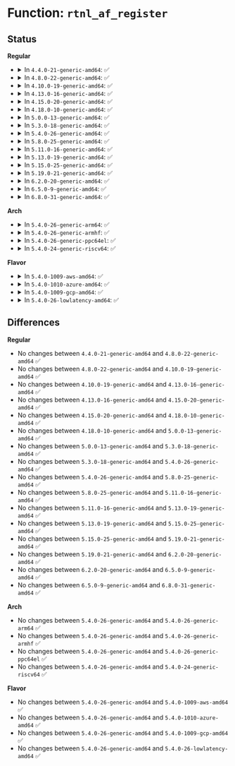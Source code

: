 # Function: <code>rtnl_af_register</code>

## Status
<b>Regular</b>
<ul>
<li>
<details>
<summary>In <code>4.4.0-21-generic-amd64</code>: ✅</summary>

```c
void rtnl_af_register(struct rtnl_af_ops * ops)
```

```json
{
  "name": "rtnl_af_register",
  "collision_type": "Unique Global",
  "inline_type": "No",
  "funcs": [
    {
      "addr": 18446744071586356336,
      "name": "rtnl_af_register",
      "external": true,
      "loc": "net/core/rtnetlink.c:468",
      "file": "net/core/rtnetlink.c",
      "inline": "seen, unknown",
      "caller_inline": [],
      "caller_func": [
        "net/ipv4/devinet.c:devinet_init",
        "net/ipv6/addrconf.c:addrconf_init"
      ]
    }
  ],
  "symbols": [
    {
      "addr": 18446744071586356336,
      "name": "rtnl_af_register",
      "section": ".text",
      "bind": "STB_GLOBAL",
      "size": 61
    }
  ]
}
```
</details>
</li>
<li>
<details>
<summary>In <code>4.8.0-22-generic-amd64</code>: ✅</summary>

```c
void rtnl_af_register(struct rtnl_af_ops * ops)
```

```json
{
  "name": "rtnl_af_register",
  "collision_type": "Unique Global",
  "inline_type": "No",
  "funcs": [
    {
      "addr": 18446744071586789296,
      "name": "rtnl_af_register",
      "external": true,
      "loc": "net/core/rtnetlink.c:490",
      "file": "net/core/rtnetlink.c",
      "inline": "seen, unknown",
      "caller_inline": [],
      "caller_func": [
        "net/ipv4/devinet.c:devinet_init",
        "net/ipv6/addrconf.c:addrconf_init"
      ]
    }
  ],
  "symbols": [
    {
      "addr": 18446744071586789296,
      "name": "rtnl_af_register",
      "section": ".text",
      "bind": "STB_GLOBAL",
      "size": 61
    }
  ]
}
```
</details>
</li>
<li>
<details>
<summary>In <code>4.10.0-19-generic-amd64</code>: ✅</summary>

```c
void rtnl_af_register(struct rtnl_af_ops * ops)
```

```json
{
  "name": "rtnl_af_register",
  "collision_type": "Unique Global",
  "inline_type": "No",
  "funcs": [
    {
      "addr": 18446744071586975872,
      "name": "rtnl_af_register",
      "external": true,
      "loc": "net/core/rtnetlink.c:491",
      "file": "net/core/rtnetlink.c",
      "inline": "seen, unknown",
      "caller_inline": [],
      "caller_func": [
        "net/ipv4/devinet.c:devinet_init",
        "net/ipv6/addrconf.c:addrconf_init"
      ]
    }
  ],
  "symbols": [
    {
      "addr": 18446744071586975872,
      "name": "rtnl_af_register",
      "section": ".text",
      "bind": "STB_GLOBAL",
      "size": 61
    }
  ]
}
```
</details>
</li>
<li>
<details>
<summary>In <code>4.13.0-16-generic-amd64</code>: ✅</summary>

```c
void rtnl_af_register(struct rtnl_af_ops * ops)
```

```json
{
  "name": "rtnl_af_register",
  "collision_type": "Unique Global",
  "inline_type": "No",
  "funcs": [
    {
      "addr": 18446744071587100736,
      "name": "rtnl_af_register",
      "external": true,
      "loc": "net/core/rtnetlink.c:493",
      "file": "net/core/rtnetlink.c",
      "inline": "seen, unknown",
      "caller_inline": [],
      "caller_func": [
        "net/ipv4/devinet.c:devinet_init",
        "net/ipv6/addrconf.c:addrconf_init"
      ]
    }
  ],
  "symbols": [
    {
      "addr": 18446744071587100736,
      "name": "rtnl_af_register",
      "section": ".text",
      "bind": "STB_GLOBAL",
      "size": 61
    }
  ]
}
```
</details>
</li>
<li>
<details>
<summary>In <code>4.15.0-20-generic-amd64</code>: ✅</summary>

```c
void rtnl_af_register(struct rtnl_af_ops * ops)
```

```json
{
  "name": "rtnl_af_register",
  "collision_type": "Unique Global",
  "inline_type": "No",
  "funcs": [
    {
      "addr": 18446744071587602672,
      "name": "rtnl_af_register",
      "external": true,
      "loc": "net/core/rtnetlink.c:470",
      "file": "net/core/rtnetlink.c",
      "inline": "seen, unknown",
      "caller_inline": [],
      "caller_func": [
        "net/ipv4/devinet.c:devinet_init",
        "net/ipv6/addrconf.c:addrconf_init"
      ]
    }
  ],
  "symbols": [
    {
      "addr": 18446744071587602672,
      "name": "rtnl_af_register",
      "section": ".text",
      "bind": "STB_GLOBAL",
      "size": 61
    }
  ]
}
```
</details>
</li>
<li>
<details>
<summary>In <code>4.18.0-10-generic-amd64</code>: ✅</summary>

```c
void rtnl_af_register(struct rtnl_af_ops * ops)
```

```json
{
  "name": "rtnl_af_register",
  "collision_type": "Unique Global",
  "inline_type": "No",
  "funcs": [
    {
      "addr": 18446744071587912048,
      "name": "rtnl_af_register",
      "external": true,
      "loc": "net/core/rtnetlink.c:553",
      "file": "net/core/rtnetlink.c",
      "inline": "seen, unknown",
      "caller_inline": [],
      "caller_func": [
        "net/ipv4/devinet.c:devinet_init",
        "net/ipv6/addrconf.c:addrconf_init"
      ]
    }
  ],
  "symbols": [
    {
      "addr": 18446744071587912048,
      "name": "rtnl_af_register",
      "section": ".text",
      "bind": "STB_GLOBAL",
      "size": 61
    }
  ]
}
```
</details>
</li>
<li>
<details>
<summary>In <code>5.0.0-13-generic-amd64</code>: ✅</summary>

```c
void rtnl_af_register(struct rtnl_af_ops * ops)
```

```json
{
  "name": "rtnl_af_register",
  "collision_type": "Unique Global",
  "inline_type": "No",
  "funcs": [
    {
      "addr": 18446744071588056832,
      "name": "rtnl_af_register",
      "external": true,
      "loc": "net/core/rtnetlink.c:563",
      "file": "net/core/rtnetlink.c",
      "inline": "seen, unknown",
      "caller_inline": [],
      "caller_func": [
        "net/ipv4/devinet.c:devinet_init",
        "net/ipv6/addrconf.c:addrconf_init"
      ]
    }
  ],
  "symbols": [
    {
      "addr": 18446744071588056832,
      "name": "rtnl_af_register",
      "section": ".text",
      "bind": "STB_GLOBAL",
      "size": 61
    }
  ]
}
```
</details>
</li>
<li>
<details>
<summary>In <code>5.3.0-18-generic-amd64</code>: ✅</summary>

```c
void rtnl_af_register(struct rtnl_af_ops * ops)
```

```json
{
  "name": "rtnl_af_register",
  "collision_type": "Unique Global",
  "inline_type": "No",
  "funcs": [
    {
      "addr": 18446744071588372176,
      "name": "rtnl_af_register",
      "external": true,
      "loc": "net/core/rtnetlink.c:558",
      "file": "net/core/rtnetlink.c",
      "inline": "seen, unknown",
      "caller_inline": [],
      "caller_func": [
        "net/ipv4/devinet.c:devinet_init",
        "net/ipv6/addrconf.c:addrconf_init"
      ]
    }
  ],
  "symbols": [
    {
      "addr": 18446744071588372176,
      "name": "rtnl_af_register",
      "section": ".text",
      "bind": "STB_GLOBAL",
      "size": 61
    }
  ]
}
```
</details>
</li>
<li>
<details>
<summary>In <code>5.4.0-26-generic-amd64</code>: ✅</summary>

```c
void rtnl_af_register(struct rtnl_af_ops * ops)
```

```json
{
  "name": "rtnl_af_register",
  "collision_type": "Unique Global",
  "inline_type": "No",
  "funcs": [
    {
      "addr": 18446744071588578528,
      "name": "rtnl_af_register",
      "external": true,
      "loc": "net/core/rtnetlink.c:558",
      "file": "net/core/rtnetlink.c",
      "inline": "seen, unknown",
      "caller_inline": [],
      "caller_func": [
        "net/ipv4/devinet.c:devinet_init",
        "net/ipv6/addrconf.c:addrconf_init"
      ]
    }
  ],
  "symbols": [
    {
      "addr": 18446744071588578528,
      "name": "rtnl_af_register",
      "section": ".text",
      "bind": "STB_GLOBAL",
      "size": 61
    }
  ]
}
```
</details>
</li>
<li>
<details>
<summary>In <code>5.8.0-25-generic-amd64</code>: ✅</summary>

```c
void rtnl_af_register(struct rtnl_af_ops * ops)
```

```json
{
  "name": "rtnl_af_register",
  "collision_type": "Unique Global",
  "inline_type": "No",
  "funcs": [
    {
      "addr": 18446744071589430048,
      "name": "rtnl_af_register",
      "external": true,
      "loc": "net/core/rtnetlink.c:558",
      "file": "net/core/rtnetlink.c",
      "inline": "seen, unknown",
      "caller_inline": [],
      "caller_func": [
        "net/ipv4/devinet.c:devinet_init",
        "net/ipv6/addrconf.c:addrconf_init"
      ]
    }
  ],
  "symbols": [
    {
      "addr": 18446744071589430048,
      "name": "rtnl_af_register",
      "section": ".text",
      "bind": "STB_GLOBAL",
      "size": 64
    }
  ]
}
```
</details>
</li>
<li>
<details>
<summary>In <code>5.11.0-16-generic-amd64</code>: ✅</summary>

```c
void rtnl_af_register(struct rtnl_af_ops * ops)
```

```json
{
  "name": "rtnl_af_register",
  "collision_type": "Unique Global",
  "inline_type": "No",
  "funcs": [
    {
      "addr": 18446744071589430256,
      "name": "rtnl_af_register",
      "external": true,
      "loc": "net/core/rtnetlink.c:560",
      "file": "net/core/rtnetlink.c",
      "inline": "seen, unknown",
      "caller_inline": [],
      "caller_func": [
        "net/ipv4/devinet.c:devinet_init",
        "net/ipv6/addrconf.c:addrconf_init"
      ]
    }
  ],
  "symbols": [
    {
      "addr": 18446744071589430256,
      "name": "rtnl_af_register",
      "section": ".text",
      "bind": "STB_GLOBAL",
      "size": 64
    }
  ]
}
```
</details>
</li>
<li>
<details>
<summary>In <code>5.13.0-19-generic-amd64</code>: ✅</summary>

```c
void rtnl_af_register(struct rtnl_af_ops * ops)
```

```json
{
  "name": "rtnl_af_register",
  "collision_type": "Unique Global",
  "inline_type": "No",
  "funcs": [
    {
      "addr": 18446744071589327552,
      "name": "rtnl_af_register",
      "external": true,
      "loc": "net/core/rtnetlink.c:562",
      "file": "net/core/rtnetlink.c",
      "inline": "seen, unknown",
      "caller_inline": [],
      "caller_func": [
        "net/ipv4/devinet.c:devinet_init",
        "net/ipv6/addrconf.c:addrconf_init"
      ]
    }
  ],
  "symbols": [
    {
      "addr": 18446744071589327552,
      "name": "rtnl_af_register",
      "section": ".text",
      "bind": "STB_GLOBAL",
      "size": 64
    }
  ]
}
```
</details>
</li>
<li>
<details>
<summary>In <code>5.15.0-25-generic-amd64</code>: ✅</summary>

```c
void rtnl_af_register(struct rtnl_af_ops * ops)
```

```json
{
  "name": "rtnl_af_register",
  "collision_type": "Unique Global",
  "inline_type": "No",
  "funcs": [
    {
      "addr": 18446744071590057136,
      "name": "rtnl_af_register",
      "external": true,
      "loc": "net/core/rtnetlink.c:562",
      "file": "net/core/rtnetlink.c",
      "inline": "seen, unknown",
      "caller_inline": [],
      "caller_func": [
        "net/ipv4/devinet.c:devinet_init",
        "net/ipv6/addrconf.c:addrconf_init"
      ]
    }
  ],
  "symbols": [
    {
      "addr": 18446744071590057136,
      "name": "rtnl_af_register",
      "section": ".text",
      "bind": "STB_GLOBAL",
      "size": 64
    }
  ]
}
```
</details>
</li>
<li>
<details>
<summary>In <code>5.19.0-21-generic-amd64</code>: ✅</summary>

```c
void rtnl_af_register(struct rtnl_af_ops * ops)
```

```json
{
  "name": "rtnl_af_register",
  "collision_type": "Unique Global",
  "inline_type": "No",
  "funcs": [
    {
      "addr": 18446744071591601744,
      "name": "rtnl_af_register",
      "external": true,
      "loc": "net/core/rtnetlink.c:599",
      "file": "net/core/rtnetlink.c",
      "inline": "seen, unknown",
      "caller_inline": [],
      "caller_func": [
        "net/ipv4/devinet.c:devinet_init",
        "net/ipv6/addrconf.c:addrconf_init",
        "net/mctp/device.c:mctp_device_init"
      ]
    }
  ],
  "symbols": [
    {
      "addr": 18446744071591601744,
      "name": "rtnl_af_register",
      "section": ".text",
      "bind": "STB_GLOBAL",
      "size": 72
    }
  ]
}
```
</details>
</li>
<li>
<details>
<summary>In <code>6.2.0-20-generic-amd64</code>: ✅</summary>

```c
void rtnl_af_register(struct rtnl_af_ops * ops)
```

```json
{
  "name": "rtnl_af_register",
  "collision_type": "Unique Global",
  "inline_type": "No",
  "funcs": [
    {
      "addr": 18446744071593382848,
      "name": "rtnl_af_register",
      "external": true,
      "loc": "net/core/rtnetlink.c:600",
      "file": "net/core/rtnetlink.c",
      "inline": "seen, unknown",
      "caller_inline": [],
      "caller_func": [
        "net/ipv4/devinet.c:devinet_init",
        "net/ipv6/addrconf.c:addrconf_init",
        "net/mctp/device.c:mctp_device_init"
      ]
    }
  ],
  "symbols": [
    {
      "addr": 18446744071593382848,
      "name": "rtnl_af_register",
      "section": ".text",
      "bind": "STB_GLOBAL",
      "size": 72
    }
  ]
}
```
</details>
</li>
<li>
<details>
<summary>In <code>6.5.0-9-generic-amd64</code>: ✅</summary>

```c
void rtnl_af_register(struct rtnl_af_ops * ops)
```

```json
{
  "name": "rtnl_af_register",
  "collision_type": "Unique Global",
  "inline_type": "No",
  "funcs": [
    {
      "addr": 18446744071593845008,
      "name": "rtnl_af_register",
      "external": true,
      "loc": "net/core/rtnetlink.c:603",
      "file": "net/core/rtnetlink.c",
      "inline": "seen, unknown",
      "caller_inline": [],
      "caller_func": [
        "net/ipv4/devinet.c:devinet_init",
        "net/ipv6/addrconf.c:addrconf_init",
        "net/mctp/device.c:mctp_device_init"
      ]
    }
  ],
  "symbols": [
    {
      "addr": 18446744071593845008,
      "name": "rtnl_af_register",
      "section": ".text",
      "bind": "STB_GLOBAL",
      "size": 72
    }
  ]
}
```
</details>
</li>
<li>
<details>
<summary>In <code>6.8.0-31-generic-amd64</code>: ✅</summary>

```c
void rtnl_af_register(struct rtnl_af_ops * ops)
```

```json
{
  "name": "rtnl_af_register",
  "collision_type": "Unique Global",
  "inline_type": "No",
  "funcs": [
    {
      "addr": 18446744071594626672,
      "name": "rtnl_af_register",
      "external": true,
      "loc": "net/core/rtnetlink.c:598",
      "file": "net/core/rtnetlink.c",
      "inline": "seen, unknown",
      "caller_inline": [],
      "caller_func": [
        "net/ipv4/devinet.c:devinet_init",
        "net/ipv6/addrconf.c:addrconf_init",
        "net/mctp/device.c:mctp_device_init"
      ]
    }
  ],
  "symbols": [
    {
      "addr": 18446744071594626672,
      "name": "rtnl_af_register",
      "section": ".text",
      "bind": "STB_GLOBAL",
      "size": 72
    }
  ]
}
```
</details>
</li>
</ul>
<b>Arch</b>
<ul>
<li>
<details>
<summary>In <code>5.4.0-26-generic-arm64</code>: ✅</summary>

```c
void rtnl_af_register(struct rtnl_af_ops * ops)
```

```json
{
  "name": "rtnl_af_register",
  "collision_type": "Unique Global",
  "inline_type": "No",
  "funcs": [
    {
      "addr": 18446603336502124688,
      "name": "rtnl_af_register",
      "external": true,
      "loc": "net/core/rtnetlink.c:558",
      "file": "net/core/rtnetlink.c",
      "inline": "seen, unknown",
      "caller_inline": [],
      "caller_func": [
        "net/ipv4/devinet.c:devinet_init",
        "net/ipv6/addrconf.c:addrconf_init"
      ]
    }
  ],
  "symbols": [
    {
      "addr": 18446603336502124688,
      "name": "rtnl_af_register",
      "section": ".text",
      "bind": "STB_GLOBAL",
      "size": 72
    }
  ]
}
```
</details>
</li>
<li>
<details>
<summary>In <code>5.4.0-26-generic-armhf</code>: ✅</summary>

```c
void rtnl_af_register(struct rtnl_af_ops * ops)
```

```json
{
  "name": "rtnl_af_register",
  "collision_type": "Unique Global",
  "inline_type": "No",
  "funcs": [
    {
      "addr": 3234867712,
      "name": "rtnl_af_register",
      "external": true,
      "loc": "net/core/rtnetlink.c:558",
      "file": "net/core/rtnetlink.c",
      "inline": "seen, unknown",
      "caller_inline": [],
      "caller_func": [
        "net/ipv4/devinet.c:devinet_init",
        "net/ipv6/addrconf.c:addrconf_init"
      ]
    }
  ],
  "symbols": [
    {
      "addr": 3234867712,
      "name": "rtnl_af_register",
      "section": ".text",
      "bind": "STB_GLOBAL",
      "size": 72
    }
  ]
}
```
</details>
</li>
<li>
<details>
<summary>In <code>5.4.0-26-generic-ppc64el</code>: ✅</summary>

```c
void rtnl_af_register(struct rtnl_af_ops * ops)
```

```json
{
  "name": "rtnl_af_register",
  "collision_type": "Unique Global",
  "inline_type": "No",
  "funcs": [
    {
      "addr": 13835058055295583360,
      "name": "rtnl_af_register",
      "external": true,
      "loc": "net/core/rtnetlink.c:558",
      "file": "net/core/rtnetlink.c",
      "inline": "seen, unknown",
      "caller_inline": [],
      "caller_func": [
        "net/ipv4/devinet.c:devinet_init",
        "net/ipv6/addrconf.c:addrconf_init"
      ]
    }
  ],
  "symbols": [
    {
      "addr": 13835058055295583360,
      "name": "rtnl_af_register",
      "section": ".text",
      "bind": "STB_GLOBAL",
      "size": 124
    }
  ]
}
```
</details>
</li>
<li>
<details>
<summary>In <code>5.4.0-24-generic-riscv64</code>: ✅</summary>

```c
void rtnl_af_register(struct rtnl_af_ops * ops)
```

```json
{
  "name": "rtnl_af_register",
  "collision_type": "Unique Global",
  "inline_type": "No",
  "funcs": [
    {
      "addr": 18446743936278386994,
      "name": "rtnl_af_register",
      "external": true,
      "loc": "net/core/rtnetlink.c:558",
      "file": "net/core/rtnetlink.c",
      "inline": "seen, unknown",
      "caller_inline": [],
      "caller_func": [
        "net/ipv4/devinet.c:devinet_init",
        "net/ipv6/addrconf.c:addrconf_init"
      ]
    }
  ],
  "symbols": [
    {
      "addr": 18446743936278386994,
      "name": "rtnl_af_register",
      "section": ".text",
      "bind": "STB_GLOBAL",
      "size": 88
    }
  ]
}
```
</details>
</li>
</ul>
<b>Flavor</b>
<ul>
<li>
<details>
<summary>In <code>5.4.0-1009-aws-amd64</code>: ✅</summary>

```c
void rtnl_af_register(struct rtnl_af_ops * ops)
```

```json
{
  "name": "rtnl_af_register",
  "collision_type": "Unique Global",
  "inline_type": "No",
  "funcs": [
    {
      "addr": 18446744071588185264,
      "name": "rtnl_af_register",
      "external": true,
      "loc": "net/core/rtnetlink.c:558",
      "file": "net/core/rtnetlink.c",
      "inline": "seen, unknown",
      "caller_inline": [],
      "caller_func": [
        "net/ipv4/devinet.c:devinet_init",
        "net/ipv6/addrconf.c:addrconf_init"
      ]
    }
  ],
  "symbols": [
    {
      "addr": 18446744071588185264,
      "name": "rtnl_af_register",
      "section": ".text",
      "bind": "STB_GLOBAL",
      "size": 61
    }
  ]
}
```
</details>
</li>
<li>
<details>
<summary>In <code>5.4.0-1010-azure-amd64</code>: ✅</summary>

```c
void rtnl_af_register(struct rtnl_af_ops * ops)
```

```json
{
  "name": "rtnl_af_register",
  "collision_type": "Unique Global",
  "inline_type": "No",
  "funcs": [
    {
      "addr": 18446744071587898096,
      "name": "rtnl_af_register",
      "external": true,
      "loc": "net/core/rtnetlink.c:558",
      "file": "net/core/rtnetlink.c",
      "inline": "seen, unknown",
      "caller_inline": [],
      "caller_func": [
        "net/ipv4/devinet.c:devinet_init",
        "net/ipv6/addrconf.c:addrconf_init"
      ]
    }
  ],
  "symbols": [
    {
      "addr": 18446744071587898096,
      "name": "rtnl_af_register",
      "section": ".text",
      "bind": "STB_GLOBAL",
      "size": 61
    }
  ]
}
```
</details>
</li>
<li>
<details>
<summary>In <code>5.4.0-1009-gcp-amd64</code>: ✅</summary>

```c
void rtnl_af_register(struct rtnl_af_ops * ops)
```

```json
{
  "name": "rtnl_af_register",
  "collision_type": "Unique Global",
  "inline_type": "No",
  "funcs": [
    {
      "addr": 18446744071588517088,
      "name": "rtnl_af_register",
      "external": true,
      "loc": "net/core/rtnetlink.c:558",
      "file": "net/core/rtnetlink.c",
      "inline": "seen, unknown",
      "caller_inline": [],
      "caller_func": [
        "net/ipv4/devinet.c:devinet_init",
        "net/ipv6/addrconf.c:addrconf_init"
      ]
    }
  ],
  "symbols": [
    {
      "addr": 18446744071588517088,
      "name": "rtnl_af_register",
      "section": ".text",
      "bind": "STB_GLOBAL",
      "size": 61
    }
  ]
}
```
</details>
</li>
<li>
<details>
<summary>In <code>5.4.0-26-lowlatency-amd64</code>: ✅</summary>

```c
void rtnl_af_register(struct rtnl_af_ops * ops)
```

```json
{
  "name": "rtnl_af_register",
  "collision_type": "Unique Global",
  "inline_type": "No",
  "funcs": [
    {
      "addr": 18446744071588654016,
      "name": "rtnl_af_register",
      "external": true,
      "loc": "net/core/rtnetlink.c:558",
      "file": "net/core/rtnetlink.c",
      "inline": "seen, unknown",
      "caller_inline": [],
      "caller_func": [
        "net/ipv4/devinet.c:devinet_init",
        "net/ipv6/addrconf.c:addrconf_init"
      ]
    }
  ],
  "symbols": [
    {
      "addr": 18446744071588654016,
      "name": "rtnl_af_register",
      "section": ".text",
      "bind": "STB_GLOBAL",
      "size": 61
    }
  ]
}
```
</details>
</li>
</ul>

## Differences
<b>Regular</b>
<ul>
<li>
No changes between <code>4.4.0-21-generic-amd64</code> and <code>4.8.0-22-generic-amd64</code> ✅
</li>
<li>
No changes between <code>4.8.0-22-generic-amd64</code> and <code>4.10.0-19-generic-amd64</code> ✅
</li>
<li>
No changes between <code>4.10.0-19-generic-amd64</code> and <code>4.13.0-16-generic-amd64</code> ✅
</li>
<li>
No changes between <code>4.13.0-16-generic-amd64</code> and <code>4.15.0-20-generic-amd64</code> ✅
</li>
<li>
No changes between <code>4.15.0-20-generic-amd64</code> and <code>4.18.0-10-generic-amd64</code> ✅
</li>
<li>
No changes between <code>4.18.0-10-generic-amd64</code> and <code>5.0.0-13-generic-amd64</code> ✅
</li>
<li>
No changes between <code>5.0.0-13-generic-amd64</code> and <code>5.3.0-18-generic-amd64</code> ✅
</li>
<li>
No changes between <code>5.3.0-18-generic-amd64</code> and <code>5.4.0-26-generic-amd64</code> ✅
</li>
<li>
No changes between <code>5.4.0-26-generic-amd64</code> and <code>5.8.0-25-generic-amd64</code> ✅
</li>
<li>
No changes between <code>5.8.0-25-generic-amd64</code> and <code>5.11.0-16-generic-amd64</code> ✅
</li>
<li>
No changes between <code>5.11.0-16-generic-amd64</code> and <code>5.13.0-19-generic-amd64</code> ✅
</li>
<li>
No changes between <code>5.13.0-19-generic-amd64</code> and <code>5.15.0-25-generic-amd64</code> ✅
</li>
<li>
No changes between <code>5.15.0-25-generic-amd64</code> and <code>5.19.0-21-generic-amd64</code> ✅
</li>
<li>
No changes between <code>5.19.0-21-generic-amd64</code> and <code>6.2.0-20-generic-amd64</code> ✅
</li>
<li>
No changes between <code>6.2.0-20-generic-amd64</code> and <code>6.5.0-9-generic-amd64</code> ✅
</li>
<li>
No changes between <code>6.5.0-9-generic-amd64</code> and <code>6.8.0-31-generic-amd64</code> ✅
</li>
</ul>
<b>Arch</b>
<ul>
<li>
No changes between <code>5.4.0-26-generic-amd64</code> and <code>5.4.0-26-generic-arm64</code> ✅
</li>
<li>
No changes between <code>5.4.0-26-generic-amd64</code> and <code>5.4.0-26-generic-armhf</code> ✅
</li>
<li>
No changes between <code>5.4.0-26-generic-amd64</code> and <code>5.4.0-26-generic-ppc64el</code> ✅
</li>
<li>
No changes between <code>5.4.0-26-generic-amd64</code> and <code>5.4.0-24-generic-riscv64</code> ✅
</li>
</ul>
<b>Flavor</b>
<ul>
<li>
No changes between <code>5.4.0-26-generic-amd64</code> and <code>5.4.0-1009-aws-amd64</code> ✅
</li>
<li>
No changes between <code>5.4.0-26-generic-amd64</code> and <code>5.4.0-1010-azure-amd64</code> ✅
</li>
<li>
No changes between <code>5.4.0-26-generic-amd64</code> and <code>5.4.0-1009-gcp-amd64</code> ✅
</li>
<li>
No changes between <code>5.4.0-26-generic-amd64</code> and <code>5.4.0-26-lowlatency-amd64</code> ✅
</li>
</ul>
